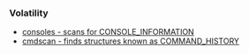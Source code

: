 ### Volatility
   * [consoles - scans for CONSOLE_INFORMATION](https://github.com/volatilityfoundation/volatility/wiki/Command-Reference#consoles)
   * [cmdscan - finds structures known as COMMAND_HISTORY](https://github.com/volatilityfoundation/volatility/wiki/Command-Reference#cmdscan)
